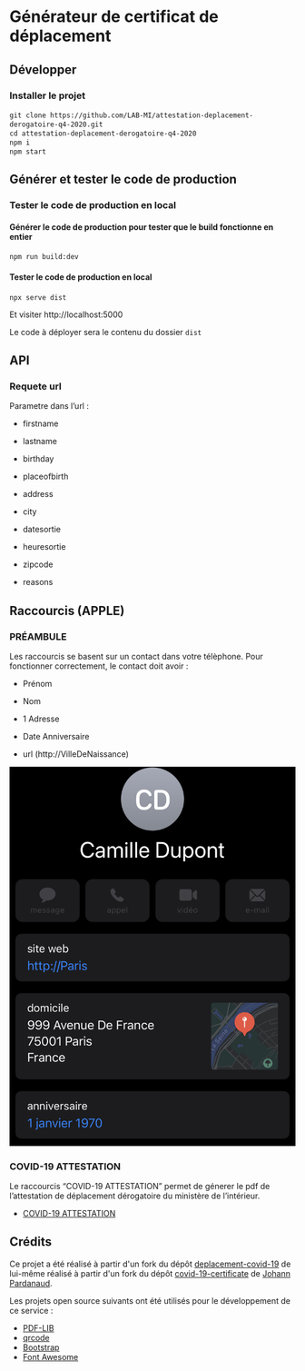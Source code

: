 # Générateur de certificat de déplacement

## Développer

### Installer le projet

```console
git clone https://github.com/LAB-MI/attestation-deplacement-derogatoire-q4-2020.git
cd attestation-deplacement-derogatoire-q4-2020
npm i
npm start
```

## Générer et tester le code de production

### Tester le code de production en local

#### Générer le code de production pour tester que le build fonctionne en entier

```console
npm run build:dev
```

#### Tester le code de production en local

```console
npx serve dist
```

Et visiter http://localhost:5000

Le code à déployer sera le contenu du dossier `dist`

## API

### Requete url

Parametre dans l’url : 

- firstname

- lastname 

- birthday 

- placeofbirth 

- address

- city 

- datesortie 

- heuresortie 

- zipcode 

- reasons

## Raccourcis (APPLE)

### PRÉAMBULE

Les raccourcis se basent sur un contact dans votre télèphone. Pour fonctionner correctement, le contact doit avoir : 

- Prénom 

- Nom 

- 1 Adresse 

- Date Anniversaire 

- url (http://VilleDeNaissance)

![imgREADME/exempleContact.jpg](imgREADME/exempleContact.jpg)

### COVID-19 ATTESTATION

Le raccourcis “COVID-19 ATTESTATION” permet de génerer le pdf de l’attestation de déplacement dérogatoire du ministère de l’intérieur.

- [COVID-19 ATTESTATION](https://www.icloud.com/shortcuts/f00551b095d94208b430731b2ab19f69)

## Crédits

Ce projet a été réalisé à partir d'un fork du dépôt [deplacement-covid-19](https://github.com/nesk/deplacement-covid-19) de lui-même réalisé à partir d'un fork du dépôt [covid-19-certificate](https://github.com/nesk/covid-19-certificate) de [Johann Pardanaud](https://github.com/nesk).

Les projets open source suivants ont été utilisés pour le développement de ce
service :

- [PDF-LIB](https://pdf-lib.js.org/)
- [qrcode](https://github.com/soldair/node-qrcode)
- [Bootstrap](https://getbootstrap.com/)
- [Font Awesome](https://fontawesome.com/license)
